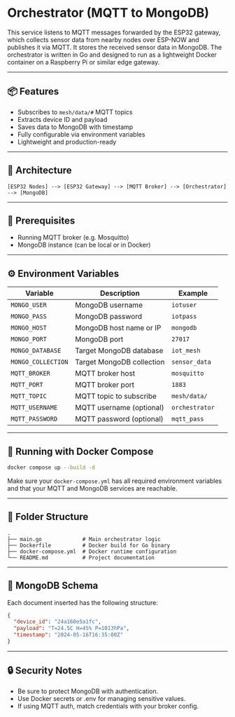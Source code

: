 # Orchestrator (MQTT to MongoDB)

This service listens to MQTT messages forwarded by the ESP32 gateway, which collects sensor data from nearby nodes over ESP-NOW and publishes it via MQTT. It stores the received sensor data in MongoDB. The orchestrator is written in Go and designed to run as a lightweight Docker container on a Raspberry Pi or similar edge gateway.

---

## 📦 Features

* Subscribes to `mesh/data/#` MQTT topics
* Extracts device ID and payload
* Saves data to MongoDB with timestamp
* Fully configurable via environment variables
* Lightweight and production-ready

---

## 📐 Architecture

```text
[ESP32 Nodes] --> [ESP32 Gateway] --> [MQTT Broker] --> [Orchestrator] --> [MongoDB]
```

---

## 🧪 Prerequisites

* Running MQTT broker (e.g. Mosquitto)
* MongoDB instance (can be local or in Docker)

---

## ⚙️ Environment Variables

| Variable           | Description               | Example           |
| ------------------ | ------------------------- | ----------------- |
| `MONGO_USER`       | MongoDB username          | `iotuser`         |
| `MONGO_PASS`       | MongoDB password          | `iotpass`         |
| `MONGO_HOST`       | MongoDB host name or IP   | `mongodb`         |
| `MONGO_PORT`       | MongoDB port              | `27017`           |
| `MONGO_DATABASE`   | Target MongoDB database   | `iot_mesh`        |
| `MONGO_COLLECTION` | Target MongoDB collection | `sensor_data`     |
| `MQTT_BROKER`      | MQTT broker host          | `mosquitto`       |
| `MQTT_PORT`        | MQTT broker port          | `1883`            |
| `MQTT_TOPIC`       | MQTT topic to subscribe   | `mesh/data/`      |
| `MQTT_USERNAME`    | MQTT username (optional)  | `orchestrator`    |
| `MQTT_PASSWORD`    | MQTT password (optional)  | `mqtt_pass` |

---

## 🚀 Running with Docker Compose

```bash
docker compose up --build -d
```

Make sure your `docker-compose.yml` has all required environment variables and that your MQTT and MongoDB services are reachable.

---

## 📂 Folder Structure

```
.
├── main.go             # Main orchestrator logic
├── Dockerfile          # Docker build for Go binary
├── docker-compose.yml  # Docker runtime configuration
└── README.md           # Project documentation
```

---

## 🧱 MongoDB Schema

Each document inserted has the following structure:

```json
{
  "device_id": "24a160e5a1fc",
  "payload": "T=24.5C H=45% P=1013hPa",
  "timestamp": "2024-05-16T16:35:00Z"
}
```

---

## 🔒 Security Notes

* Be sure to protect MongoDB with authentication.
* Use Docker secrets or .env for managing sensitive values.
* If using MQTT auth, match credentials with your broker config.
